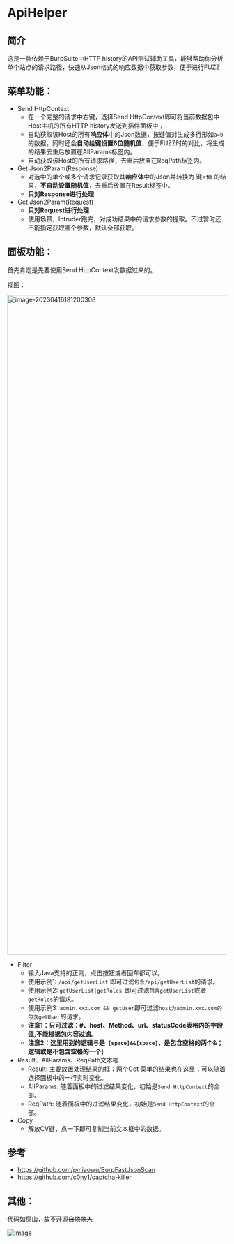 # ApiHelper

## 简介

这是一款依赖于BurpSuite中HTTP history的API测试辅助工具，能够帮助你分析单个站点的请求路径，快速从Json格式的响应数据中获取参数，便于进行FUZZ

## 菜单功能：

-   Send HttpContext
    -   在一个完整的请求中右键，选择Send HttpContext即可将当前数据包中Host主机的所有HTTP history发送到插件面板中；
    -   自动获取该Host的所有**响应体**中的Json数据，按键值对生成多行形如`a=b`的数据，同时还会**自动给键设置6位随机值**，便于FUZZ时的对比，将生成的结果去重后放置在AllParams标签内。
    -   自动获取该Host的所有请求路径，去重后放置在ReqPath标签内。
-   Get Json2Param(Response)
    -   对选中的单个或多个请求记录获取其**响应体**中的Json并转换为 键=值 的结果，**不自动设置随机值**，去重后放置在Result标签中。
    -   **只对Response进行处理**
-   Get Json2Param(Request)
    -   **只对Request进行处理**
    -   使用场景，Intruder跑完，对成功结果中的请求参数的提取。不过暂时还不能指定获取哪个参数，默认全部获取。

## 面板功能：

首先肯定是先要使用Send HttpContext发数据过来的。

视图：

<img width="1512" alt="image-20230416181200308" src="https://user-images.githubusercontent.com/68197734/232294524-44e58f06-2548-479a-ac95-f04937dd4615.png">


-   Filter
    -   输入Java支持的正则，点击按钮或者回车都可以。
    -   使用示例1: `/api/getUserList` 即可过滤`包含/api/getUserList`的请求。
    -   使用示例2: `getUserList|getRoles `即可过滤`包含getUserList`或者`getRoles`的请求。
    -   使用示例3: `admin.xxx.com && getUser`即可过滤`host为admin.xxx.com的包含getUser`的请求。
    -   **注意1：只可过滤：#、host、Method、url、statusCode表格内的字段值,不能根据包内容过滤。**
    -   **注意2：这里用到的逻辑与是` [space]&&[space]`，是包含空格的两个&；逻辑或是不包含空格的一个`|`**
-   Result、AllParams、ReqPath文本框
    -   Result: 主要放置处理结果的框；两个Get 菜单的结果也在这里；可以随着选择面板中的一行实时变化。
    -   AllParams: 随着面板中的过滤结果变化，初始是`Send HttpContext`的全部。
    -   ReqPath: 随着面板中的过滤结果变化，初始是`Send HttpContext`的全部。
-   Copy
    -   解放CV键，点一下即可复制当前文本框中的数据。
    
## 参考

-   https://github.com/pmiaowu/BurpFastJsonScan
-   https://github.com/c0ny1/captcha-killer

## 其他：

代码如屎山，故不开源~~自欺欺人~~

![image](https://user-images.githubusercontent.com/68197734/232294750-d0d10694-d70f-4f8b-a9a8-92ba8b874ab8.png)
